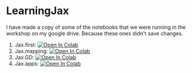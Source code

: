 # LearningJax

I have made a copy of some of the notebooks that we were running in the workshop on my google drive. Because these ones didn't save changes.

1. Jax.first: <a href="https://colab.research.google.com/github/rahuldave/LearningJax/blob/main/Jax_first.ipynb" target="_parent"><img src="https://colab.research.google.com/assets/colab-badge.svg" alt="Open In Colab"/></a>
2. Jax.mapping: <a href="https://colab.research.google.com/github/rahuldave/LearningJax/blob/main/Jax_mapping.ipynb" target="_parent"><img data-canonical-src="https://colab.research.google.com/assets/colab-badge.svg" alt="Open In Colab" src="https://camo.githubusercontent.com/84f0493939e0c4de4e6dbe113251b4bfb5353e57134ffd9fcab6b8714514d4d1/68747470733a2f2f636f6c61622e72657365617263682e676f6f676c652e636f6d2f6173736574732f636f6c61622d62616467652e737667"></a>
3. Jax.GD: <a href="https://colab.research.google.com/github/rahuldave/LearningJax/blob/main/Jax_GD.ipynb" target="_parent"><img src="https://colab.research.google.com/assets/colab-badge.svg" alt="Open In Colab"/></a>
4. Jax.apps: <a href="https://colab.research.google.com/github/rahuldave/LearningJax/blob/main/Jax_apps.ipynb" target="_parent"><img src="https://colab.research.google.com/assets/colab-badge.svg" alt="Open In Colab"/></a>
